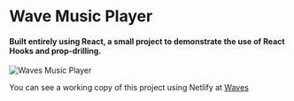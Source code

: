 # Wave Music Player

#### Built entirely using React, a small project to demonstrate the use of React Hooks and prop-drilling.

![Waves Music Player](/image/sample.png)


You can see a working copy of this project using Netlify at [Waves](https://wave-chillhop-player.netlify.app)